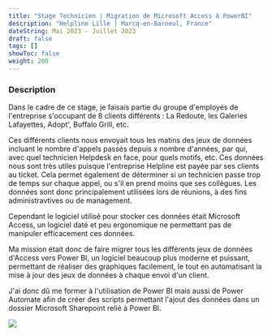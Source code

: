 ```yaml
---
title: "Stage Technicien | Migration de Microsoft Access à PowerBI"
description: "Helpline Lille | Marcq-en-Baroeul, France"
dateString: Mai 2023 - Juillet 2023
draft: false
tags: []
showToc: false
weight: 200
--- 
```


### Description

Dans le cadre de ce stage, je faisais partie du groupe d'employés de l'entreprise s'occupant de 8 clients différents : La Redoute, les Galeries Lafayettes, Adopt', Buffalo Grill, etc.

Ces différents clients nous envoyait tous les matins des jeux de données incluant le nombre d'appels passés depuis x nombre d'années, par qui, avec quel technicien Helpdesk en face, pour quels motifs, etc. Ces données nous sont très utiles puisque l'entreprise Helpline est payée par ses clients au ticket. Cela permet également de déterminer si un technicien passe trop de temps sur chaque appel, ou s'il en prend moins que ses collègues. Les données sont donc principalement utilisées lors de réunions, à des fins administravtives ou de management.

Cependant le logiciel utilisé pour stocker ces données était Microsoft Access, un logiciel daté et peu ergonomique ne permettant pas de manipuler efficacement ces données.

Ma mission était donc de faire migrer tous les différents jeux de données d'Access vers Power BI, un logiciel beaucoup plus moderne et puissant, permettant de réaliser des graphiques facilement, le tout en automatisant la mise à jour des jeux de données à chaque envoi d'un client.

J'ai donc dû me former à l'utilisation de Power BI mais aussi de Power Automate afin de créer des scripts permettant l'ajout des données dans un dossier Microsoft Sharepoint relié à Power BI.

![](/experience/helpline/helpline_logo.png#center)